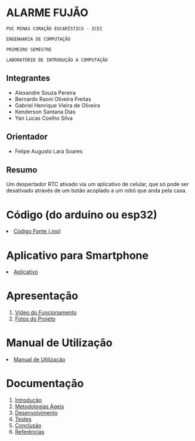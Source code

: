 # ALARME FUJÃO 

`PUC MINAS CORAÇÃO EUCARÍSTICO - ICEI`

`ENGENHARIA DE COMPUTAÇÃO`

`PRIMEIRO SEMESTRE`

`LABORATÓRIO DE INTRODUÇÃO A COMPUTAÇÃO`


## Integrantes

* Alexandre Souza Pereira
* Bernardo Raoni Oliveira Freitas
* Gabriel Henrique Vieira de Oliveira 
* Kenderson Santana Dias
* Yan Lucas Coelho Silva

## Orientador

* Felipe Augusto Lara Soares

## Resumo

Um despertador RTC ativado via um aplicativo de celular, que só pode ser desativado através de um botão acoplado a um robô que anda pela casa.

# Código (do arduino ou esp32)

<li><a href="Codigo/README.md"> Código Fonte (.ino)</a></li>

# Aplicativo para Smartphone

<li><a href="App/README.md"> Aplicativo </a></li>

# Apresentação

<ol>
<li><a href="Apresentacao/README.md"> Vídeo do Funcionamento</a></li>
<li><a href="Apresentacao/README.md"> Fotos do Projeto</a></li>
</ol>

# Manual de Utilização

<li><a href="Manual/manual de utilização.md"> Manual de Utilização</a></li>


# Documentação

<ol>
<li><a href="Documentacao/01-Introducão.md"> Introdução</a></li>
<li><a href="Documentacao/02-Metodologias Ágeis.md"> Metodologias Ágeis</a></li>
<li><a href="Documentacao/03-Desenvolvimento.md"> Desenvolvimento </a></li>
<li><a href="Documentacao/04-Testes.md"> Testes </a></li>
<li><a href="Documentacao/05-Conclusão.md"> Conclusão </a></li>
<li><a href="Documentacao/06-Referências.md"> Referências </a></li>
</ol>


